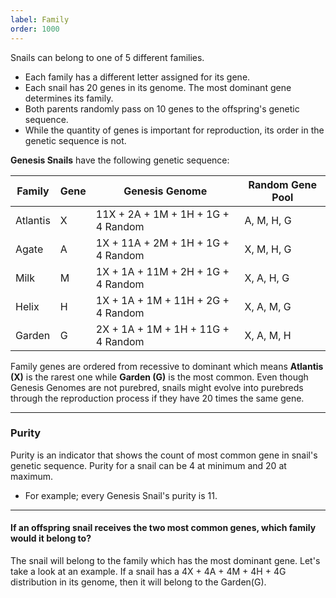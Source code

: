 ```yaml
---
label: Family
order: 1000
---
```

Snails can belong to one of 5 different families.
* Each family has a different letter assigned for its gene.
* Each snail has 20 genes in its genome. The most dominant gene determines its family.
* Both parents randomly pass on 10 genes to the offspring's genetic sequence.
* While the quantity of genes is important for reproduction, its order in the genetic sequence is not.

**Genesis Snails** have the following genetic sequence:

| Family   | Gene | Genesis Genome                             | Random Gene Pool |
|----------|------|--------------------------------------------|------------------|
| Atlantis | X    | 11X + 2A   + 1M   + 1H   + 1G   + 4 Random | A, M, H, G       |
| Agate    | A    | 1X   + 11A + 2M   + 1H   + 1G   + 4 Random | X, M, H, G       |
| Milk     | M    | 1X   + 1A   + 11M + 2H   + 1G   + 4 Random | X, A, H, G       |
| Helix    | H    | 1X   + 1A   + 1M   + 11H + 2G   + 4 Random | X, A, M, G       |
| Garden   | G    | 2X   + 1A   + 1M   + 1H   + 11G + 4 Random | X, A, M, H       |

Family genes are ordered from recessive to dominant which means **Atlantis (X)** is the rarest one while **Garden (G)** is the most common. Even though Genesis Genomes are not purebred, snails might evolve into purebreds through the reproduction process if they have 20 times the same gene. 

---

### Purity

Purity is an indicator that shows the count of most common gene in snail's genetic sequence. Purity for a snail can be 4 at minimum and 20 at maximum. 
* For example; every Genesis Snail's purity is 11.

---

#### If an offspring snail receives the two most common genes, which family would it belong to?
The snail will belong to the family which has the most dominant gene. Let's take a look at an example. If a snail has a 4X + 4A + 4M + 4H + 4G distribution in its genome, then it will belong to the Garden(G).
